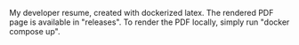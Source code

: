My developer resume, created with dockerized latex.
The rendered PDF page is available in "releases".
To render the PDF locally, simply run "docker compose up".

